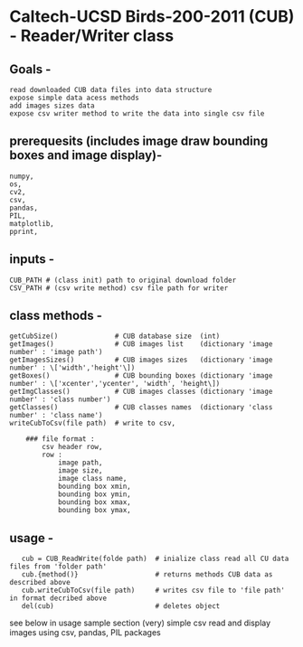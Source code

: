 # Caltech-UCSD Birds-200-2011 (CUB) - Reader/Writer class

## Goals -   
    read downloaded CUB data files into data structure  
    expose simple data acess methods 
    add images sizes data  
    expose csv writer method to write the data into single csv file  
      
## prerequesits (includes image draw bounding boxes and image display)-  
    numpy,  
    os,  
    cv2,  
    csv,  
    pandas,  
    PIL,  
    matplotlib,  
    pprint,  
  
  
## inputs -  
    CUB_PATH # (class init) path to original download folder  
    CSV_PATH # (csv write method) csv file path for writer  
         
## class methods -  
    getCubSize()              # CUB database size  (int)  
    getImages()               # CUB images list    (dictionary 'image number' : 'image path')  
    getImagesSizes()          # CUB images sizes   (dictionary 'image number' : \['width','height'\])  
    getBoxes()                # CUB bounding boxes (dictionary 'image number' : \['xcenter','ycenter', 'width', 'height\])  
    getImgClasses()           # CUB images classes (dictionary 'image number' : 'class number')  
    getClasses()              # CUB classes names  (dictionary 'class number' : 'class name')  
    writeCubToCsv(file path)  # write to csv,   
      
        ### file format :   
            csv header row,  
            row :  
                image path,  
                image size,  
                image class name,  
                bounding box xmin,  
                bounding box ymin,  
                bounding box xmax,  
                bounding box ymax,  
                  
                  
## usage -   
       cub = CUB_ReadWrite(folde path)  # inialize class read all CU data files from 'folder path'  
       cub.{method()}                   # returns methods CUB data as described above  
       cub.writeCubToCsv(file path)     # writes csv file to 'file path' in format decribed above  
       del(cub)                         # deletes object  
      
see below in usage sample section (very) simple csv read and display images using csv, pandas, PIL packages  
